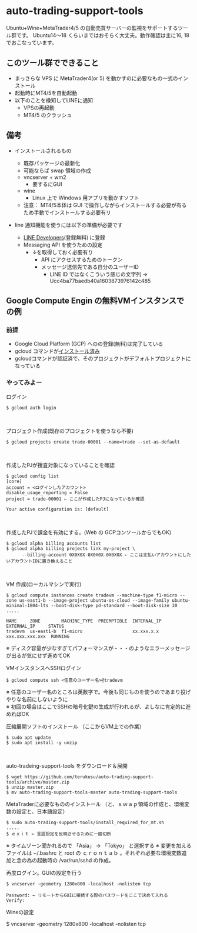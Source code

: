 # auto-trading-support-tools
Ubuntu+Wine+MetaTrader4/5 の自動売買サーバーの監視をサポートするツール群です。
Ubuntu14〜18 くらいまではおそらく大丈夫。動作確認は主に16, 18でおこなっています。

## このツール群でできること
* まっさらな VPS に MetaTrader4(or 5) を動かすのに必要なもの一式のインストール
* 起動時にMT4/5を自動起動
* 以下のことを検知してLINEに通知
    * VPSの再起動
    * MT4/5 のクラッシュ

## 備考
* インストールされるもの
    * 既存パッケージの最新化
    * 可能ならば swap 領域の作成
    * vncserver + wm2
        * 要するにGUI
    * wine
        * Linux 上で Windows 用アプリを動かすソフト
    * 注意： MT4/5本体は GUI で操作しながらインストールする必要が有るため手動でインストールする必要有リ

* line 通知機能を使うには以下の準備が必要です
    * [LINE Developers](https://developers.line.biz/ja/services/messaging-api/)(登録無料) に登録
    * Messaging API を使うための設定
        * ↓を取得しておく必要有り
            * API にアクセスするためのトークン
            * メッセージ送信先である自分のユーザーID
                * LINE ID ではなくこういう感じの文字列 → Ucc4ba77baedb40a1603873976142c485

## Google Compute Engin の無料VMインスタンスでの例
### 前提
* Google Cloud Platform (GCP) へのの登録(無料)は完了している
* gcloud コマンドが[インストール済み](https://cloud.google.com/sdk/downloads?hl=JA)
* gcloudコマンドが認証済で、そのプロジェクトがデフォルトプロジェクトになっている

### やってみよー
ログイン
```
$ gcloud auth login
```
<br />

プロジェクト作成(既存のプロジェクトを使うなら不要)
```
$ gcloud projects create trade-00001 --name=trade --set-as-default
```
<br />

作成したPJが捜査対象になっていることを確認
```
$ gcloud config list
[core]
account = <ログインしたアカウント>
disable_usage_reporting = False
project = trade-00001 ← ここが作成したPJになっているか確認

Your active configuration is: [default]
```
<br />

作成したPJで課金を有効にする。(Web の GCPコンソールからでもOK)
```
$ gcloud alpha billing accounts list
$ gcloud alpha billing projects link my-project \
      --billing-account 0X0X0X-0X0X0X-0X0X0X ← ここは支払いアカウントにしたいアカウントIDに置き換えること
```
<br />

VM 作成(ローカルマシンで実行)
```
$ gcloud compute instances create tradevm --machine-type f1-micro --zone us-east1-b --image-project ubuntu-os-cloud --image-family ubuntu-minimal-1804-lts --boot-disk-type pd-standard --boot-disk-size 30
.....

NAME     ZONE        MACHINE_TYPE  PREEMPTIBLE  INTERNAL_IP  EXTERNAL_IP     STATUS
tradevm  us-east1-b  f1-micro                   xx.xxx.x.x   xxx.xxx.xxx.xxx  RUNNING
```
※ ディスク容量が少なすぎてパフォーマンスが・・・のようなエラーメッセージが出るが気にせず進めてOK
<br />

VMインスタンスへSSHログイン
```
$ gcloud compute ssh <任意のユーザー名>@tradevm
```
※ 任意のユーザー名のところは英数字で。今後も同じものを使うのであまり投げやりな名前にしないように  
※ 初回の場合はここでSSHの暗号化鍵の生成が行われるが、よしなに肯定的に進めればOK
<br />


圧縮展開ソフトのインストール （ここからVM上での作業）
```
$ sudo apt update
$ sudo apt install -y unzip
```
<br />

auto-tradeing-support-tools をダウンロード＆展開
```
$ wget https://github.com/terukusu/auto-trading-support-tools/archive/master.zip
$ unzip master.zip
$ mv auto-trading-support-tools-master auto-trading-support-tools
```

MetaTraderに必要なもののインストール （と、ｓｗａｐ領域の作成と、環境変数の設定と、日本語設定）
```
$ sudo auto-trading-support-tools/install_required_for_mt.sh
.....
$ ｅｘｉｔ ← 言語設定を反映させるために一度切断
```
※ タイムゾーン聞かれるので 「Asia」 → 「Tokyo」 と選択する
※ 変更を加えるファイルは ~/.bashrc と root の ｃｒｏｎｔａｂ 。それぞれ必要な環境変数追加と念の為の起動時の /var/run/sshd の作成。

再度ログイン。GUIの設定を行う
```
$ vncserver -geometry 1280x800 -localhost -nolisten tcp

Password: ← リモートからGUIに接続する際のパスワードをここで決めて入れる
Verify:
```

Wineの設定

$ vncserver -geometry 1280x800 -localhost -nolisten tcp
